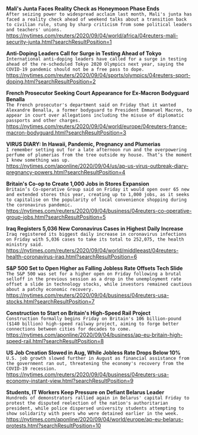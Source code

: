**Mali's Junta Faces Reality Check as Honeymoon Phase Ends**\
`After seizing power to widespread acclaim last month, Mali's junta has faced a reality check ahead of weekend talks about a transition back to civilian rule, stung by sharp criticism from some political leaders and teachers' unions. `\
https://nytimes.com/reuters/2020/09/04/world/africa/04reuters-mali-security-junta.html?searchResultPosition=1

**Anti-Doping Leaders Call for Surge in Testing Ahead of Tokyo**\
`International anti-doping leaders have called for a surge in testing ahead of the re-scheduled Tokyo 2020 Olympics next year, saying the COVID-19 pandemic should not be a free pass to dope.`\
https://nytimes.com/reuters/2020/09/04/sports/olympics/04reuters-sport-doping.html?searchResultPosition=2

**French Prosecutor Seeking Court Appearance for Ex-Macron Bodyguard Benalla**\
`The French prosecutor's department said on Friday that it wanted Alexandre Benalla, a former bodyguard to President Emmanuel Macron, to appear in court over allegations including the misuse of diplomatic passports and other charges.`\
https://nytimes.com/reuters/2020/09/04/world/europe/04reuters-france-macron-bodyguard.html?searchResultPosition=3

**VIRUS DIARY: In Hawaii, Pandemic, Pregnancy and Plumerias**\
`I remember setting out for a late afternoon run and the overpowering perfume of plumerias from the tree outside my house. That’s the moment I knew something was up.`\
https://nytimes.com/aponline/2020/09/04/us/ap-us-virus-outbreak-diary-pregnancy-powers.html?searchResultPosition=4

**Britain's Co-op to Create 1,000 Jobs in Stores Expansion**\
`Britain’s Co-operative Group said on Friday it would open over 65 new and extended stores this year, creating up to 1,000 jobs, as it seeks to capitalise on the popularity of local convenience shopping during the coronavirus pandemic.    `\
https://nytimes.com/reuters/2020/09/04/business/04reuters-co-operative-group-jobs.html?searchResultPosition=5

**Iraq Registers 5,036 New Coronavirus Cases in Highest Daily Increase**\
`Iraq registered its biggest daily increase in coronavirus infections on Friday with 5,036 cases to take its total to 252,075, the health ministry said.`\
https://nytimes.com/reuters/2020/09/04/world/middleeast/04reuters-health-coronavirus-iraq.html?searchResultPosition=6

**S&P 500 Set to Open Higher as Falling Jobless Rate Offsets Tech Slide**\
`The S&P 500 was set for a higher open on Friday following a brutal selloff in the previous session as a drop in the unemployment rate offset a slide in technology stocks, while investors remained cautious about a patchy economic recovery.`\
https://nytimes.com/reuters/2020/09/04/business/04reuters-usa-stocks.html?searchResultPosition=7

**Construction to Start on Britain's High-Speed Rail Project**\
`Construction formally begins Friday on Britain's 106 billion-pound ($140 billion) high-speed railway project, aiming to forge better connections between cities for decades to come.`\
https://nytimes.com/aponline/2020/09/04/business/ap-eu-britain-high-speed-rail.html?searchResultPosition=8

**US Job Creation Slowed in Aug, While Jobless Rate Drops Below 10%**\
`U.S. job growth slowed further in August as financial assistance from the government ran out, threatening the economy's recovery from the COVID-19 recession.`\
https://nytimes.com/reuters/2020/09/04/business/04reuters-usa-economy-instant-view.html?searchResultPosition=9

**Students, IT Workers Keep Pressure on Defiant Belarus Leader**\
`Hundreds of demonstrators rallied again in Belarus' capital Friday to protest the disputed reelection of the nation's authoritarian president, while police dispersed university students attempting to show solidarity with peers who were detained earlier in the week.`\
https://nytimes.com/aponline/2020/09/04/world/europe/ap-eu-belarus-protests.html?searchResultPosition=10

